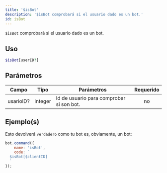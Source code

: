 ```yaml
---
title: '$isBot'
description: '$isBot comprobará si el usuario dado es un bot.'
id: isBot
---
```


`$isBot` comprobará si el usuario dado es un bot.

## Uso

```php
$isBot[userID?]
```

## Parámetros

| Campo     | Tipo    | Parámetros                               | Requerido |
| --------- | ------- | ---------------------------------------- |:---------:|
| usarioID? | integer | Id de usuario para comprobar si son bot. |    no     |

## Ejemplo(s)

Esto devolverá `verdadero` como tu bot es, obviamente, un bot:

```javascript
bot.command({
    name: 'isBot',
    code: `
  $isBot[$clientID]
  `
});
```
